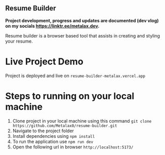 ## Resume Builder

**Project development, progress and updates are documented (dev vlog) on my socials https://linktr.ee/metalax.dev.**

Resume builder is a browser based tool that assists in creating and styling your resume.

# Live Project Demo

Project is deployed and live on `resume-builder-metalax.vercel.app`

# Steps to running on your local machine

1. Clone project in your local machine using this command `git clone https://github.com/Metalax0/resume-builder.git`
2. Navigate to the project folder
3. Install dependencies using `npm install`
4. To run the application use `npm run dev`
5. Open the following url in browser `http://localhost:5173/`
